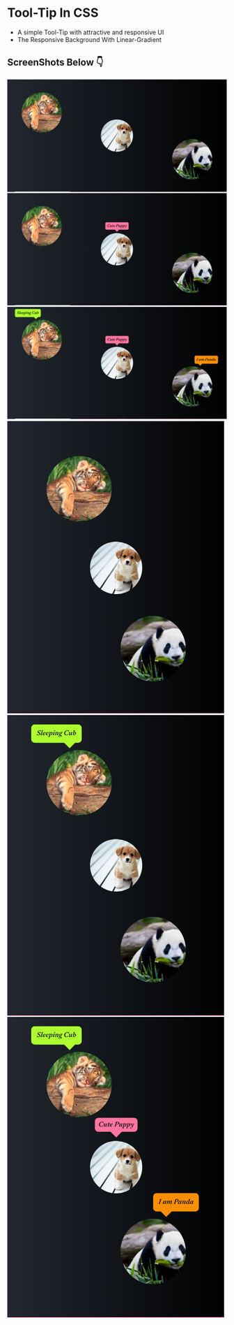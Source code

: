 # Tool-Tip In CSS

- A simple Tool-Tip with attractive and responsive UI
- The Responsive Background With Linear-Gradient

## ScreenShots Below 👇

![screenshot](https://github.com/blackcodding/Tool-Tip/blob/master/Fullscreen1.PNG)
![screenshot](https://github.com/blackcodding/Tool-Tip/blob/master/FullScreen2.PNG)
![screenshot](https://github.com/blackcodding/Tool-Tip/blob/master/Fullscreen_tooltip3.PNG)
![screenshot](https://github.com/blackcodding/Tool-Tip/blob/master/Responsive-page1.PNG)
![screenshot](https://github.com/blackcodding/Tool-Tip/blob/master/Responsive-page2.PNG)
![screenshot](https://github.com/blackcodding/Tool-Tip/blob/master/Responsive_page3.PNG)
